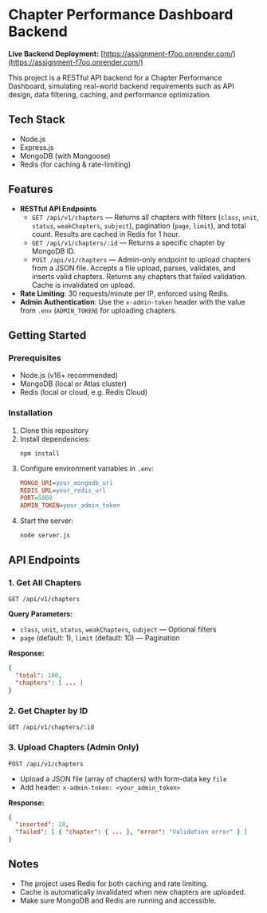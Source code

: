 # Chapter Performance Dashboard Backend

**Live Backend Deployment:** [https://assignment-f7oo.onrender.com/](https://assignment-f7oo.onrender.com/)

This project is a RESTful API backend for a Chapter Performance Dashboard, simulating real-world backend requirements such as API design, data filtering, caching, and performance optimization.

## Tech Stack

- Node.js
- Express.js
- MongoDB (with Mongoose)
- Redis (for caching & rate-limiting)

## Features

- **RESTful API Endpoints**
  - `GET /api/v1/chapters` — Returns all chapters with filters (`class`, `unit`, `status`, `weakChapters`, `subject`), pagination (`page`, `limit`), and total count. Results are cached in Redis for 1 hour.
  - `GET /api/v1/chapters/:id` — Returns a specific chapter by MongoDB ID.
  - `POST /api/v1/chapters` — Admin-only endpoint to upload chapters from a JSON file. Accepts a file upload, parses, validates, and inserts valid chapters. Returns any chapters that failed validation. Cache is invalidated on upload.
- **Rate Limiting**: 30 requests/minute per IP, enforced using Redis.
- **Admin Authentication**: Use the `x-admin-token` header with the value from `.env` (`ADMIN_TOKEN`) for uploading chapters.

## Getting Started

### Prerequisites

- Node.js (v16+ recommended)
- MongoDB (local or Atlas cluster)
- Redis (local or cloud, e.g. Redis Cloud)

### Installation

1. Clone this repository
2. Install dependencies:
   ```sh
   npm install
   ```
3. Configure environment variables in `.env`:
   ```ini
   MONGO_URI=your_mongodb_uri
   REDIS_URL=your_redis_url
   PORT=5000
   ADMIN_TOKEN=your_admin_token
   ```
4. Start the server:
   ```sh
   node server.js
   ```

## API Endpoints

### 1. Get All Chapters

```
GET /api/v1/chapters
```

**Query Parameters:**

- `class`, `unit`, `status`, `weakChapters`, `subject` — Optional filters
- `page` (default: 1), `limit` (default: 10) — Pagination

**Response:**

```json
{
  "total": 100,
  "chapters": [ ... ]
}
```

### 2. Get Chapter by ID

```
GET /api/v1/chapters/:id
```

### 3. Upload Chapters (Admin Only)

```
POST /api/v1/chapters
```

- Upload a JSON file (array of chapters) with form-data key `file`
- Add header: `x-admin-token: <your_admin_token>`

**Response:**

```json
{
  "inserted": 10,
  "failed": [ { "chapter": { ... }, "error": "Validation error" } ]
}
```

## Notes

- The project uses Redis for both caching and rate limiting.
- Cache is automatically invalidated when new chapters are uploaded.
- Make sure MongoDB and Redis are running and accessible.

